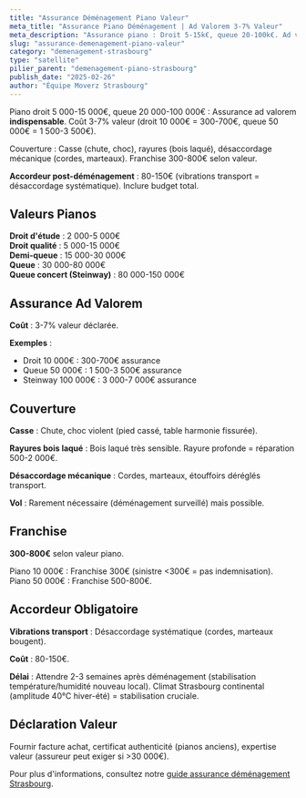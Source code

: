 ```yaml
---
title: "Assurance Déménagement Piano Valeur"
meta_title: "Assurance Piano Déménagement | Ad Valorem 3-7% Valeur"
meta_description: "Assurance piano : Droit 5-15k€, queue 20-100k€. Ad valorem indispensable 3-7% valeur. Couverture casse, rayures, désaccordage. Accordeur 80-150€ après."
slug: "assurance-demenagement-piano-valeur"
category: "demenagement-strasbourg"
type: "satellite"
pilier_parent: "demenagement-piano-strasbourg"
publish_date: "2025-02-26"
author: "Équipe Moverz Strasbourg"
---
```


Piano droit 5 000-15 000€, queue 20 000-100 000€ : Assurance ad valorem **indispensable**. Coût 3-7% valeur (droit 10 000€ = 300-700€, queue 50 000€ = 1 500-3 500€).

Couverture : Casse (chute, choc), rayures (bois laqué), désaccordage mécanique (cordes, marteaux). Franchise 300-800€ selon valeur.

**Accordeur post-déménagement** : 80-150€ (vibrations transport = désaccordage systématique). Inclure budget total.

## Valeurs Pianos

**Droit d'étude** : 2 000-5 000€  
**Droit qualité** : 5 000-15 000€  
**Demi-queue** : 15 000-30 000€  
**Queue** : 30 000-80 000€  
**Queue concert (Steinway)** : 80 000-150 000€

## Assurance Ad Valorem

**Coût** : 3-7% valeur déclarée.

**Exemples** :  
- Droit 10 000€ : 300-700€ assurance  
- Queue 50 000€ : 1 500-3 500€ assurance  
- Steinway 100 000€ : 3 000-7 000€ assurance

## Couverture

**Casse** : Chute, choc violent (pied cassé, table harmonie fissurée).

**Rayures bois laqué** : Bois laqué très sensible. Rayure profonde = réparation 500-2 000€.

**Désaccordage mécanique** : Cordes, marteaux, étouffoirs déréglés transport.

**Vol** : Rarement nécessaire (déménagement surveillé) mais possible.

## Franchise

**300-800€** selon valeur piano.

Piano 10 000€ : Franchise 300€ (sinistre <300€ = pas indemnisation).  
Piano 50 000€ : Franchise 500-800€.

## Accordeur Obligatoire

**Vibrations transport** : Désaccordage systématique (cordes, marteaux bougent).

**Coût** : 80-150€.

**Délai** : Attendre 2-3 semaines après déménagement (stabilisation température/humidité nouveau local). Climat Strasbourg continental (amplitude 40°C hiver-été) = stabilisation cruciale.

## Déclaration Valeur

Fournir facture achat, certificat authenticité (pianos anciens), expertise valeur (assureur peut exiger si >30 000€).

Pour plus d'informations, consultez notre [guide assurance déménagement Strasbourg](/blog/satellites/assurance-demenageur-strasbourg).

